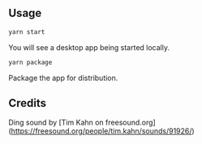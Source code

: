 ## Usage

```bash
yarn start
```

You will see a desktop app being started locally.

```bash
yarn package
```

Package the app for distribution.

## Credits

Ding sound by [Tim Kahn on freesound.org] (https://freesound.org/people/tim.kahn/sounds/91926/)
